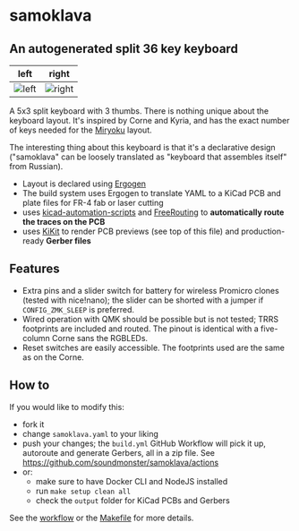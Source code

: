 # samoklava
## An autogenerated split 36 key keyboard

left | right
-|-
![left](images/board-front.png) | ![right](images/board-back.png)

A 5x3 split keyboard with 3 thumbs. There is nothing unique about the keyboard layout. It's inspired by Corne and Kyria, and
has the exact number of keys needed for the [Miryoku](https://github.com/manna-harbour/miryoku) layout.

The interesting thing about this keyboard is that it's a declarative design ("samoklava" can be loosely translated as
"keyboard that assembles itself" from Russian).
* Layout is declared using [Ergogen](https://github.com/mrzealot/ergogen/)
* The build system uses Ergogen to translate YAML to a KiCad PCB and plate files for FR-4 fab or laser cutting
* uses [kicad-automation-scripts](https://github.com/productize/kicad-automation-scripts) and [FreeRouting](https://github.com/freerouting/freerouting) to **automatically route the traces on the PCB**
* uses [KiKit](https://github.com/yaqwsx/KiKit) to render PCB previews (see top of this file) and production-ready **Gerber files**

## Features

* Extra pins and a slider switch for battery for wireless Promicro clones (tested with nice!nano); the slider can be
  shorted with a jumper if `CONFIG_ZMK_SLEEP` is preferred.
* Wired operation with QMK should be possible but is not tested; TRRS footprints are included and routed. The pinout is
  identical with a five-column Corne sans the RGBLEDs.
* Reset switches are easily accessible. The footprints used are the same as on the Corne.

## How to

If you would like to modify this:
* fork it
* change `samoklava.yaml` to your liking
* push your changes; the `build.yml` GitHub Workflow will pick it up, autoroute and generate Gerbers, all in a zip file.
  See https://github.com/soundmonster/samoklava/actions
* or:
  * make sure to have Docker CLI and NodeJS installed
  * run `make setup clean all`
  * check the `output` folder for KiCad PCBs and Gerbers

See the [workflow](.github/workflows/build.yml) or the [Makefile](Makefile) for more details.

